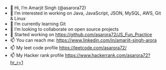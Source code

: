 - 👋 Hi, I’m Amarjit Singh (@asarora72)
- 👀 I’m interested in working on Java, JavaScript, JSON, MySQL, AWS, Git & Linux
- 🌱 I’m currently learning Git
- 💞️ I’m looking to collaborate on open source projects
- 💞️ Started working on https://github.com/asarora72/JS_Fun_Practice
- 📫 You can reach me: https://www.linkedin.com/in/amarjit-singh-arora
- 📫 My leet code profile https://leetcode.com/asarora72/
- 📫 My Hacker rank profile https://www.hackerrank.com/asarora72?hr_r=1

<!---
asarora72/asarora72 is a ✨ special ✨ repository because its `README.md` (this file) appears on your GitHub profile.
You can click the Preview link to take a look at your changes.
--->
